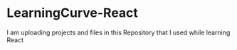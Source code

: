 # LearningCurve-React
I am uploading projects and files in this Repository that I used while learning React
